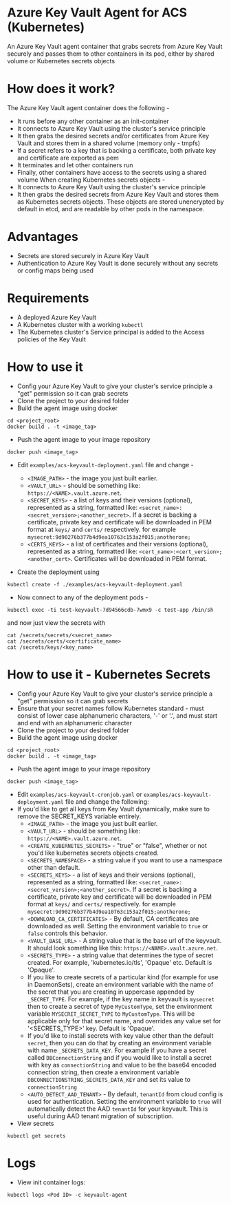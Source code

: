 # Azure Key Vault Agent for ACS (Kubernetes)
An Azure Key Vault agent container that grabs secrets from Azure Key Vault securely and passes them to other containers in its pod, either by shared volume or Kubernetes secrets objects

# How does it work?
The Azure Key Vault agent container does the following - 
* It runs before any other container as an init-container
* It connects to Azure Key Vault using the cluster's service principle
* It then grabs the desired secrets and/or certificates from Azure Key Vault and stores them in a shared volume (memory only - tmpfs)
* If a secret refers to a key that is backing a certificate, both private key and certificate are exported as pem
* It terminates and let other containers run
* Finally, other containers have access to the secrets using a shared volume
When creating Kubernetes secrets objects - 
* It connects to Azure Key Vault using the cluster's service principle
* It then grabs the desired secrets from Azure Key Vault and stores them as Kubernetes secrets objects. These objects are stored unencrypted by default in etcd, and are readable by other pods in the namespace.

# Advantages
* Secrets are stored securely in Azure Key Vault
* Authentication to Azure Key Vault is done securely without any secrets or config maps being used

# Requirements
* A deployed Azure Key Vault
* A Kubernetes cluster with a working `kubectl`
* The Kubernetes cluster's Service principal is added to the Access policies of the Key Vault

# How to use it
* Config your Azure Key Vault to give your cluster's service principle a "get" permission so it can grab secrets
* Clone the project to your desired folder 
* Build the agent image using docker
```
cd <project_root>
docker build . -t <image_tag>
```
* Push the agent image to your image repository
```
docker push <image_tag>
```

* Edit `examples/acs-keyvault-deployment.yaml` file and change - 
  * `<IMAGE_PATH>` - the image you just built earlier.
  * `<VAULT_URL>` - should be something like: `https://<NAME>.vault.azure.net`.
  * `<SECRET_KEYS>` - a list of keys and their versions (optional), represented as a string, formatted like: `<secret_name>:<secret_version>;<another_secret>`. If a secret is backing a certificate, private key and certificate will be downloaded in PEM format at `keys/` and `certs/` respectively. 
  for example
  `mysecret:9d90276b377b4d9ea10763c153a2f015;anotherone;`
  * `<CERTS_KEYS>` - a list of certificates and their versions (optional), represented as a string, formatted like: `<cert_name>:<cert_version>;<another_cert>`. Certificates will be downloaded in PEM format. 
  

* Create the deployment using
```
kubectl create -f ./examples/acs-keyvault-deployment.yaml
```
* Now connect to any of the deployment pods -
```
kubectl exec -ti test-keyvault-7d94566cdb-7wmx9 -c test-app /bin/sh
```
and now just view the secrets with 
```
cat /secrets/secrets/<secret_name>
cat /secrets/certs/<certificate_name>
cat /secrets/keys/<key_name>
```

# How to use it - Kubernetes Secrets
* Config your Azure Key Vault to give your cluster's service principle a "get" permission so it can grab secrets
* Ensure that your secret names follow Kubernetes standard - must consist of lower case alphanumeric characters, '-' or '.', and must start and end with an alphanumeric character
* Clone the project to your desired folder 
* Build the agent image using docker
```
cd <project_root>
docker build . -t <image_tag>
```
* Push the agent image to your image repository
```
docker push <image_tag>
```
* Edit `examples/acs-keyvault-cronjob.yaml` or `examples/acs-keyvault-deployment.yaml` file and change the following:
* If you'd like to get all keys from Key Vault dynamically, make sure to remove the SECRET_KEYS variable entirely.
  * `<IMAGE_PATH>` - the image you just built earlier.
  * `<VAULT_URL>` - should be something like: `https://<NAME>.vault.azure.net`.
  * `<CREATE_KUBERNETES_SECRETS>` - "true" or "false", whether or not you'd like kubernetes secrets objects created.
  * `<SECRETS_NAMESPACE>` - a string value if you want to use a namespace other than default.
  * `<SECRETS_KEYS>` - a list of keys and their versions (optional), represented as a string, formatted like: `<secret_name>:<secret_version>;<another_secret>`. If a secret is backing a certificate, private key and certificate will be downloaded in PEM format at `keys/` and `certs/` respectively. 
  for example
  `mysecret:9d90276b377b4d9ea10763c153a2f015;anotherone;`
  * `<DOWNLOAD_CA_CERTIFICATES>` - By default, CA certificates are downloaded as well. Setting the environment variable to `true` or `false` controls this behavior.
  * `<VAULT_BASE_URL>` - A string value that is the base url of the keyvault. It should look something like this: `https://<NAME>.vault.azure.net`.
  * `<SECRETS_TYPE>` - a string value that determines the type of secret created. For example, 'kubernetes.io/tls', 'Opaque' etc. Default is 'Opaque'.
  * If you like to create secrets of a particular kind (for example for use in DaemonSets), create an environment variable with the name of the secret that you are creating in uppercase appended by `_SECRET_TYPE`. For example, if the key name in keyvault is `mysecret` then to create a secret of type `MyCustomType`, set the environment variable `MYSECRET_SECRET_TYPE` to `MyCustomType`. This will be applicable only for that secret name, and overrides any value set for '<SECRETS_TYPE>' key. Default is 'Opaque'.
  * If you'd like to install secrets with key value other than the default `secret`, then you can do that by creating an environment variable with name `_SECRETS_DATA_KEY`. For example if you have a secret called `DBConnectionString` and if you would like to install a secret with key as `connectionString` and value to be the base64 encoded connection string, then create a environment variable `DBCONNECTIONSTRING_SECRETS_DATA_KEY` and set its value to `connectionString`
  * `<AUTO_DETECT_AAD_TENANT>` - By default, `tenantId` from cloud config is used for authentication. Setting the environment variable to `true` will automatically detect the AAD `tenantId` for your keyvault. This is useful during AAD tenant migration of subscription.
* View secrets
```
kubectl get secrets
```

# Logs
* View init container logs:
```
kubectl logs <Pod ID> -c keyvault-agent
```
